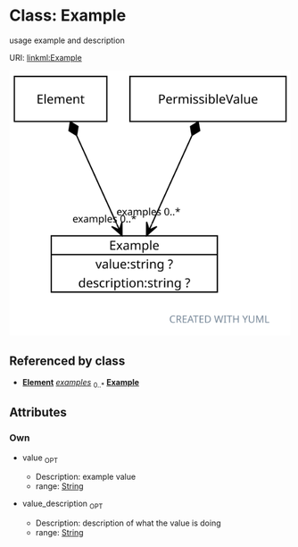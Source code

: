 
# Class: Example


usage example and description

URI: [linkml:Example](https://w3id.org/linkml/Example)


![img](images/Example.svg)

## Referenced by class

 *  **[Element](Element.md)** *[examples](examples.md)*  <sub>0..*</sub>
  **[Example](Example.md)**

## Attributes


### Own

 * value  <sub>OPT</sub>

     * Description: example value
     * range: [String](types/String.md)
 * value_description  <sub>OPT</sub>

     * Description: description of what the value is doing
     * range: [String](types/String.md)

